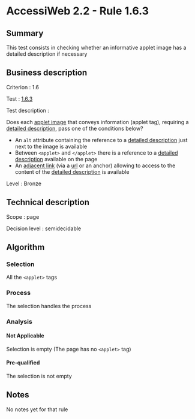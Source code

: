 # AccessiWeb 2.2 - Rule 1.6.3

## Summary

This test consists in checking whether an informative applet image has a detailed description if necessary

## Business description

Criterion : 1.6

Test : [1.6.3](http://www.accessiweb.org/index.php/accessiweb-22-english-version.html#test-1-6-3)

Test description :

Does each [applet image](http://www.accessiweb.org/index.php/glossary-76.html#mImgApplet) that conveys information (applet tag), requiring a [detailed description](http://www.accessiweb.org/index.php/glossary-76.html#mDescDetaillee), pass one of the conditions below?

-   An `alt` attribute containing the reference to a [detailed description](http://www.accessiweb.org/index.php/glossary-76.html#mDescDetaillee) just next to the image is available
-   Between `<applet>` and `</applet>` there is a reference to a [detailed description](http://www.accessiweb.org/index.php/glossary-76.html#mDescDetaillee) available on the page
-   An [adjacent link](http://www.accessiweb.org/index.php/glossary-76.html#mLienAdj) (via a [url](http://www.accessiweb.org/index.php/glossary-76.html#mUrl)
    or an anchor) allowing to access to the content of the [detailed description](http://www.accessiweb.org/index.php/glossary-76.html#mDescDetaillee) is available

Level : Bronze

## Technical description

Scope : page

Decision level :
semidecidable

## Algorithm

### Selection

All the `<applet>` tags

### Process

The selection handles the process

### Analysis

#### Not Applicable

Selection is empty (The page has no `<applet>` tag)

#### Pre-qualified

The selection is not empty

## Notes

No notes yet for that rule
